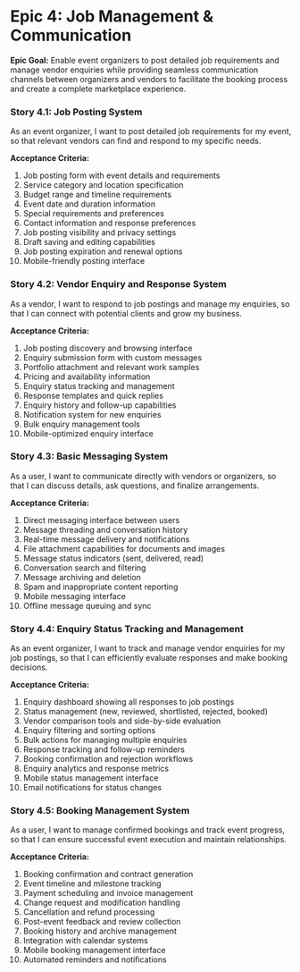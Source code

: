 # Epic 4: Job Management & Communication

**Epic Goal:** Enable event organizers to post detailed job requirements and manage vendor enquiries while providing seamless communication channels between organizers and vendors to facilitate the booking process and create a complete marketplace experience.

### Story 4.1: Job Posting System

As an event organizer,
I want to post detailed job requirements for my event,
so that relevant vendors can find and respond to my specific needs.

**Acceptance Criteria:**

1. Job posting form with event details and requirements
2. Service category and location specification
3. Budget range and timeline requirements
4. Event date and duration information
5. Special requirements and preferences
6. Contact information and response preferences
7. Job posting visibility and privacy settings
8. Draft saving and editing capabilities
9. Job posting expiration and renewal options
10. Mobile-friendly posting interface

### Story 4.2: Vendor Enquiry and Response System

As a vendor,
I want to respond to job postings and manage my enquiries,
so that I can connect with potential clients and grow my business.

**Acceptance Criteria:**

1. Job posting discovery and browsing interface
2. Enquiry submission form with custom messages
3. Portfolio attachment and relevant work samples
4. Pricing and availability information
5. Enquiry status tracking and management
6. Response templates and quick replies
7. Enquiry history and follow-up capabilities
8. Notification system for new enquiries
9. Bulk enquiry management tools
10. Mobile-optimized enquiry interface

### Story 4.3: Basic Messaging System

As a user,
I want to communicate directly with vendors or organizers,
so that I can discuss details, ask questions, and finalize arrangements.

**Acceptance Criteria:**

1. Direct messaging interface between users
2. Message threading and conversation history
3. Real-time message delivery and notifications
4. File attachment capabilities for documents and images
5. Message status indicators (sent, delivered, read)
6. Conversation search and filtering
7. Message archiving and deletion
8. Spam and inappropriate content reporting
9. Mobile messaging interface
10. Offline message queuing and sync

### Story 4.4: Enquiry Status Tracking and Management

As an event organizer,
I want to track and manage vendor enquiries for my job postings,
so that I can efficiently evaluate responses and make booking decisions.

**Acceptance Criteria:**

1. Enquiry dashboard showing all responses to job postings
2. Status management (new, reviewed, shortlisted, rejected, booked)
3. Vendor comparison tools and side-by-side evaluation
4. Enquiry filtering and sorting options
5. Bulk actions for managing multiple enquiries
6. Response tracking and follow-up reminders
7. Booking confirmation and rejection workflows
8. Enquiry analytics and response metrics
9. Mobile status management interface
10. Email notifications for status changes

### Story 4.5: Booking Management System

As a user,
I want to manage confirmed bookings and track event progress,
so that I can ensure successful event execution and maintain relationships.

**Acceptance Criteria:**

1. Booking confirmation and contract generation
2. Event timeline and milestone tracking
3. Payment scheduling and invoice management
4. Change request and modification handling
5. Cancellation and refund processing
6. Post-event feedback and review collection
7. Booking history and archive management
8. Integration with calendar systems
9. Mobile booking management interface
10. Automated reminders and notifications
